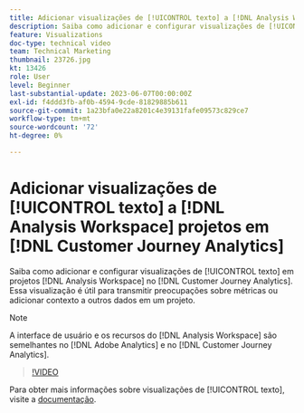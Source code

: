 ```yaml
---
title: Adicionar visualizações de [!UICONTROL texto] a [!DNL Analysis Workspace] projetos
description: Saiba como adicionar e configurar visualizações de [!UICONTROL texto] em [!DNL Analysis Workspace] projetos no [!DNL Customer Journey Analytics].
feature: Visualizations
doc-type: technical video
team: Technical Marketing
thumbnail: 23726.jpg
kt: 13426
role: User
level: Beginner
last-substantial-update: 2023-06-07T00:00:00Z
exl-id: f4ddd3fb-af0b-4594-9cde-81829885b611
source-git-commit: 1a23bfa0e22a8201c4e39131fafe09573c829ce7
workflow-type: tm+mt
source-wordcount: '72'
ht-degree: 0%

---
```


# Adicionar visualizações de [!UICONTROL texto] a [!DNL Analysis Workspace] projetos em [!DNL Customer Journey Analytics]

Saiba como adicionar e configurar visualizações de [!UICONTROL texto] em projetos [!DNL Analysis Workspace] no [!DNL Customer Journey Analytics]. Essa visualização é útil para transmitir preocupações sobre métricas ou adicionar contexto a outros dados em um projeto.

>[!NOTE]
>
>A interface de usuário e os recursos do [!DNL Analysis Workspace] são semelhantes no [!DNL Adobe Analytics] e no [!DNL Customer Journey Analytics].

>[!VIDEO](https://video.tv.adobe.com/v/23726/?quality=12&learn=on)

Para obter mais informações sobre visualizações de [!UICONTROL texto], visite a [documentação](https://experienceleague.adobe.com/docs/analytics-platform/using/cja-workspace/visualizations/text.html).
